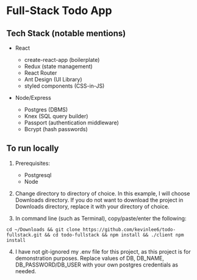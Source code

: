 # Full-Stack Todo App

## Tech Stack (notable mentions)

- React

  - create-react-app (boilerplate)
  - Redux (state management)
  - React Router
  - Ant Design (UI Library)
  - styled components (CSS-in-JS)

- Node/Express

  - Postgres (DBMS)
  - Knex (SQL query builder)
  - Passport (authentication middleware)
  - Bcrypt (hash passwords)

## To run locally

1. Prerequisites:

   - Postgresql
   - Node

2. Change directory to directory of choice. In this example, I will choose Downloads directory. If you do not want to download the project in Downloads directory, replace it with your directory of choice.
3. In command line (such as Terminal), copy/paste/enter the following:

```
cd ~/Downloads && git clone https://github.com/kevinlee6/todo-fullstack.git && cd todo-fullstack && npm install && ./client npm install
```

4. I have not git-ignored my .env file for this project, as this project is for demonstration purposes. Replace values of DB, DB_NAME, DB_PASSWORD/DB_USER with your own postgres credentials as needed.
